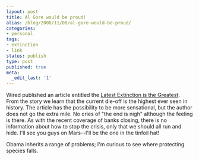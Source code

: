 ```yaml
---
layout: post
title: Al Gore would be proud!
alias: /blog/2008/11/08/al-gore-would-be-proud/
categories:
- personal
tags:
- extinction
- link
status: publish
type: post
published: true
meta:
  _edit_last: '1'
---
```

Wired published an article entitled the <a title="Wired: Latest Extinction is the Greatest" href="http://blog.wired.com/wiredscience/2008/09/latest-extincti.html" target="_blank">Latest Extinction is the Greatest</a>. From the story we learn that the current die-off is the highest ever seen in history. The article has the possibility to be more sensational, but the author does not go the extra mile. No cries of "the end is nigh" although the feeling is there. As with the recent coverage of banks closing, there is no information about how to stop the crisis, only that we should all run and hide. I'll see you guys on Mars--I'll be the one in the tinfoil hat!

Obama inherits a range of problems; I'm curious to see where protecting species falls.
